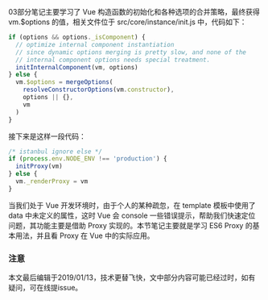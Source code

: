 03部分笔记主要学习了 Vue 构造函数的初始化和各种选项的合并策略，最终获得 vm.$options 的值，相关文件位于 src/core/instance/init.js 中，代码如下：

``` javascript
if (options && options._isComponent) {
  // optimize internal component instantiation
  // since dynamic options merging is pretty slow, and none of the
  // internal component options needs special treatment.
  initInternalComponent(vm, options)
} else {
  vm.$options = mergeOptions(
    resolveConstructorOptions(vm.constructor),
    options || {},
    vm
  )
}
```

接下来是这样一段代码：

``` javascript
/* istanbul ignore else */
if (process.env.NODE_ENV !== 'production') {
  initProxy(vm)
} else {
  vm._renderProxy = vm
}
```

当我们处于 Vue 开发环境时，由于个人的某种疏忽，在 template 模板中使用了 data 中未定义的属性，这时 Vue 会 console 一些错误提示，帮助我们快速定位问题，其功能主要是借助 Proxy 实现的。本节笔记主要就是学习 ES6 Proxy 的基本用法，并且看 Proxy 在 Vue 中的实际应用。

### 注意
本文最后编辑于2019/01/13，技术更替飞快，文中部分内容可能已经过时，如有疑问，可在线提issue。
